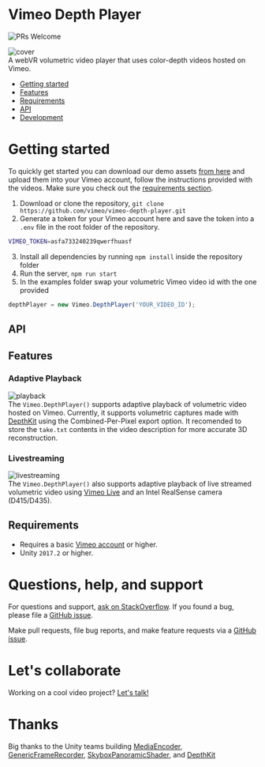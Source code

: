 <h1>Vimeo Depth Player</h1>

![PRs Welcome](https://img.shields.io/badge/PRs-welcome-brightgreen.svg?style=flat-square)  

![cover](https://github.com/vimeo/volumetric-player/blob/library-refactoring/docs/webvr_small.gif)  
A webVR volumetric video player that uses color-depth videos hosted on Vimeo. 
- [Getting started](#getting-started)
- [Features](#features)
- [Requirements](#requirements)
- [API](#api)
- [Development](#development)

# Getting started
To quickly get started you can download our demo assets [from here](https://labs.vimeo.com/cdn/volumetric/demo-assets.zip) and upload them into your Vimeo account, follow the instructions provided with the videos. Make sure you check out the [requirements section](#requirements).
1. Download or clone the repository, `git clone https://github.com/vimeo/vimeo-depth-player.git`
2. Generate a token for your Vimeo account here and save the token into a `.env` file in the root folder of the repository.
```sh
VIMEO_TOKEN=asfa733240239qwerfhuasf
```
3. Install all dependencies by running `npm install` inside the repository folder
4. Run the server, `npm run start`
5. In the examples folder swap your volumetric Vimeo video id with the one provided
```js
depthPlayer = new Vimeo.DepthPlayer('YOUR_VIDEO_ID');
```

## API


## Features
### Adaptive Playback
![playback](https://github.com/vimeo/vimeo-depth-player/blob/library-refactoring/docs/playback.gif)  
The `Vimeo.DepthPlayer()` supports adaptive playback of volumetric video hosted on Vimeo. Currently, it supports volumetric captures made with [DepthKit](https://depthkit.tv) using the Combined-Per-Pixel export option. It recomended to store the `take.txt` contents in the video description for more accurate 3D reconstruction.

### Livestreaming
![livestreaming](https://github.com/vimeo/vimeo-depth-player/blob/library-refactoring/docs/livestreaming.gif)  
The `Vimeo.DepthPlayer()` also supports adaptive playback of live streamed volumetric video using [Vimeo Live](https://vimeo.com/live) and an Intel RealSense camera (D415/D435).

## Requirements
* Requires a basic [Vimeo account](https://vimeo.com) or higher. 
* Unity `2017.2` or higher.

# Questions, help, and support
For questions and support, [ask on StackOverflow](https://stackoverflow.com/questions/ask/?tags=vimeo). If you found a bug, please file a [GitHub issue](https://github.com/vimeo/unity-vimeo-player/issues).

Make pull requests, file bug reports, and make feature requests via a [GitHub issue](https://github.com/vimeo/unity-vimeo-player/issues).

# Let's collaborate
Working on a cool video project? [Let's talk!](mailto:labs@vimeo.com)

# Thanks
Big thanks to the Unity teams building [MediaEncoder](https://docs.unity3d.com/2018.1/Documentation/ScriptReference/Media.MediaEncoder.html), [GenericFrameRecorder](https://github.com/Unity-Technologies/GenericFrameRecorder), [SkyboxPanoramicShader](https://github.com/Unity-Technologies/SkyboxPanoramicShader), and [DepthKit](http://www.depthkit.tv/)
